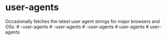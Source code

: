 # user-agents

Occasionally fetches the latest user agent strings for major browsers and OSs.
#   - u s e r - a g e n t s  
 #   - u s e r - a g e n t s  
 #   - u s e r - a g e n t s  
 #   u s e r - a g e n t s  
 #   u s e r - a g e n t s  
 